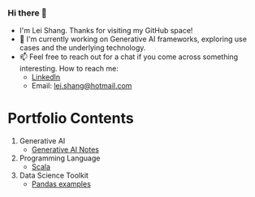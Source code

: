 ### Hi there 👋

<!--
**lshang0311/lshang0311** is a ✨ _special_ ✨ repository because its `README.md` (this file) appears on your GitHub profile.

Here are some ideas to get you started:

- 🔭 I’m currently working on ...
- 🌱 I’m currently learning ...
- 👯 I’m looking to collaborate on ...
- 🤔 I’m looking for help with ...
- 💬 Ask me about ...
- 📫 How to reach me: ...
- 😄 Pronouns: ...
- ⚡ Fun fact: ...
-->
- I'm Lei Shang. Thanks for visiting my GitHub space!
- 🔭 I'm currently working on Generative AI frameworks, exploring use cases and the underlying technology.
- 📫 Feel free to reach out for a chat if you come across something interesting. How to reach me:
     - [LinkedIn](https://www.linkedin.com/in/lei-shang-929590114/)
     - Email: lei.shang@hotmail.com

# Portfolio Contents
1. Generative AI
   - [Generative AI Notes](https://github.com/lshang0311/genai-notes)
2. Programming Language
   - [Scala](https://github.com/lshang0311/fun-with-weather-scala)
3. Data Science Toolkit
   - [Pandas examples](https://github.com/lshang0311/pandas-examples)
